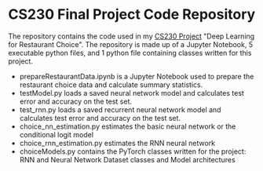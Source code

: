 # CS230 Final Project Code Repository 

The repository contains the code used in my [CS230 Project](http://evanmunro.ca/files/restaurantChoice.pdf) "Deep Learning for Restaurant Choice". The repository is made up of a Jupyter Notebook, 5 executable python files, and 1 python file containing classes written for this project.  

- prepareRestaurantData.ipynb is a Jupyter Notebook used to prepare the restaurant choice data and calculate summary statistics. 
- testModel.py loads a saved neural network model and calculates test error and accuracy on the test set. 
- test_rnn.py loads a saved recurrent neural network model and calculates test error and accuracy on the test set. 
- choice_nn_estimation.py estimates the basic neural network or the conditional logit model  
- choice_rnn_estimation.py estimates the RNN neural network 
- choiceModels.py contains the PyTorch classes written for the project: RNN and Neural Network Dataset classes and Model architectures 


